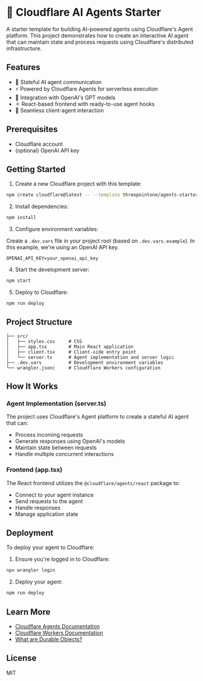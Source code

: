 # 🧠 Cloudflare AI Agents Starter

A starter template for building AI-powered agents using Cloudflare's Agent platform. This project demonstrates how to create an interactive AI agent that can maintain state and process requests using Cloudflare's distributed infrastructure.

## Features

- 🤖 Stateful AI agent communication
- ⚡️ Powered by Cloudflare Agents for serverless execution
- 🧠 Integration with OpenAI's GPT models
- ⚛️ React-based frontend with ready-to-use agent hooks
- 🔄 Seamless client-agent interaction

## Prerequisites

- Cloudflare account
- (optional) OpenAI API key

## Getting Started

1. Create a new Cloudflare project with this template:

```bash
npm create cloudflare@latest -- --template threepointone/agents-starter
```

2. Install dependencies:

```bash
npm install
```

3. Configure environment variables:

Create a `.dev.vars` file in your project root (based on `.dev.vars.example`). In this example, we're using an OpenAI API key.

```env
OPENAI_API_KEY=your_openai_api_key
```

4. Start the development server:

```bash
npm start
```

5. Deploy to Cloudflare:

```bash
npm run deploy
```

## Project Structure

```
├── src/
│   ├── styles.css     # CSS
│   ├── app.tsx        # Main React application
│   ├── client.tsx     # Client-side entry point
│   └── server.ts      # Agent implementation and server logic
├── .dev.vars          # Development environment variables
└── wrangler.jsonc     # Cloudflare Workers configuration
```

## How It Works

### Agent Implementation (server.ts)

The project uses Cloudflare's Agent platform to create a stateful AI agent that can:

- Process incoming requests
- Generate responses using OpenAI's models
- Maintain state between requests
- Handle multiple concurrent interactions

### Frontend (app.tsx)

The React frontend utilizes the `@cloudflare/agents/react` package to:

- Connect to your agent instance
- Send requests to the agent
- Handle responses
- Manage application state

## Deployment

To deploy your agent to Cloudflare:

1. Ensure you're logged in to Cloudflare:

```bash
npx wrangler login
```

2. Deploy your agent:

```bash
npm run deploy
```

## Learn More

- [Cloudflare Agents Documentation](https://developers.cloudflare.com/agents/)
- [Cloudflare Workers Documentation](https://developers.cloudflare.com/workers/)
- [What are Durable Objects?](https://developers.cloudflare.com/durable-objects/what-are-durable-objects/)

## License

MIT
